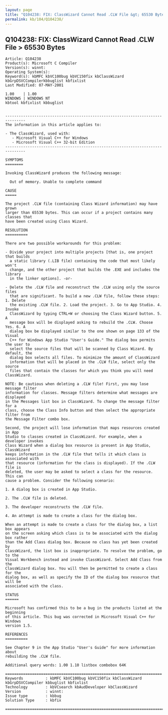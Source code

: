 ```yaml
---
layout: page
title: "Q104238: FIX: ClassWizard Cannot Read .CLW File &gt; 65530 Bytes"
permalink: kb/104/Q104238/
---
```


## Q104238: FIX: ClassWizard Cannot Read .CLW File &gt; 65530 Bytes

	Article: Q104238
	Product(s): Microsoft C Compiler
	Version(s): winnt:
	Operating System(s): 
	Keyword(s): kbMFC kbVC100bug kbVC150fix kbClassWizard kbGrpDSVCCompilerkbbuglist kbfixlist
	Last Modified: 07-MAY-2001
	
	1.00    | 1.00
	WINDOWS | WINDOWS NT
	kbtool kbfixlist kbbuglist
	
	
	-------------------------------------------------------------------------------
	The information in this article applies to:
	
	- The ClassWizard, used with:
	   - Microsoft Visual C++ for Windows 
	   - Microsoft Visual C++ 32-bit Edition 
	-------------------------------------------------------------------------------
	
	SYMPTOMS
	========
	
	Invoking ClassWizard produces the following message:
	
	  Out of memory. Unable to complete command
	
	CAUSE
	=====
	
	The project .CLW file (containing Class Wizard information) may have grown
	larger than 65530 bytes. This can occur if a project contains many classes that
	have been created using Class Wizard.
	
	RESOLUTION
	==========
	
	There are two possible workarounds for this problem:
	
	- Divide your project into multiple projects [that is, one project that builds
	  a static library (.LIB file) containing the code that most likely won't
	  change, and the other project that builds the .EXE and includes the library
	  in the linker options]. -or-
	
	- Delete the .CLW file and reconstruct the .CLW using only the source files
	  that are significant. To build a new .CLW file, follow these steps: 1. Delete
	  the existing .CLW file. 2. Load the project. 3. Go to App Studio. 4. Invoke
	  ClassWizard by typing CTRL+W or choosing the Class Wizard button. 5. A
	  message box will be displayed asking to rebuild the .CLW. Choose Yes. 6. A
	  dialog box be displayed similar to the one shown on page 133 of the Visual
	  C++ for Windows App Studio "User's Guide." The dialog box permits the user to
	  select the source files that will be scanned by Class Wizard. By default, the
	  dialog box selects all files. To minimize the amount of ClassWizard
	  information that will be placed in the .CLW file, select only the source
	  files that contain the classes for which you think you will need ClassWizard.
	
	NOTE: Be cautious when deleting a .CLW file! First, you may lose message filter
	information for classes. Message filters determine what messages are displayed
	in the Messages list box in ClassWizard. To change the message filter for a
	class, choose the Class Info button and then select the appropriate filter from
	the Message Filter combo box.
	
	Second, the project will lose information that maps resources created in App
	Studio to classes created in ClassWizard. For example, when a developer invokes
	Class Wizard when a dialog box resource is present in App Studio, ClassWizard
	keeps information in the .CLW file that tells it which class is associated with
	that resource (information for the class is displayed). If the .CLW file is
	deleted, the user may be asked to select a class for the resource. This can
	cause a problem. Consider the following scenario:
	
	1. A dialog box is created in App Studio.
	
	2. The .CLW file is deleted.
	
	3. The developer reconstructs the .CLW file.
	
	4. An attempt is made to create a class for the dialog box.
	
	When an attempt is made to create a class for the dialog box, a list box appears
	on the screen asking which class is to be associated with the dialog box rather
	than the Add Class dialog box. Because no class has yet been created by
	ClassWizard, the list box is inappropriate. To resolve the problem, go to the
	Visual Workbench instead and invoke ClassWizard. Select Add Class from the
	ClassWizard dialog box. You will then be permitted to create a class for the
	dialog box, as well as specify the ID of the dialog box resource that will be
	associated with the class.
	
	STATUS
	======
	
	Microsoft has confirmed this to be a bug in the products listed at the beginning
	of this article. This bug was corrected in Microsoft Visual C++ for Windows
	version 1.5.
	
	REFERENCES
	==========
	
	See Chapter 9 in the App Studio "User's Guide" for more information about
	rebuilding the .CLW file.
	
	Additional query words: 1.00 1.10 listbox combobox 64K
	
	======================================================================
	Keywords          : kbMFC kbVC100bug kbVC150fix kbClassWizard kbGrpDSVCCompiler kbbuglist kbfixlist
	Technology        : kbVCsearch kbAudDeveloper kbClassWizard
	Version           : winnt:
	Issue type        : kbbug
	Solution Type     : kbfix
	
	=============================================================================
	
